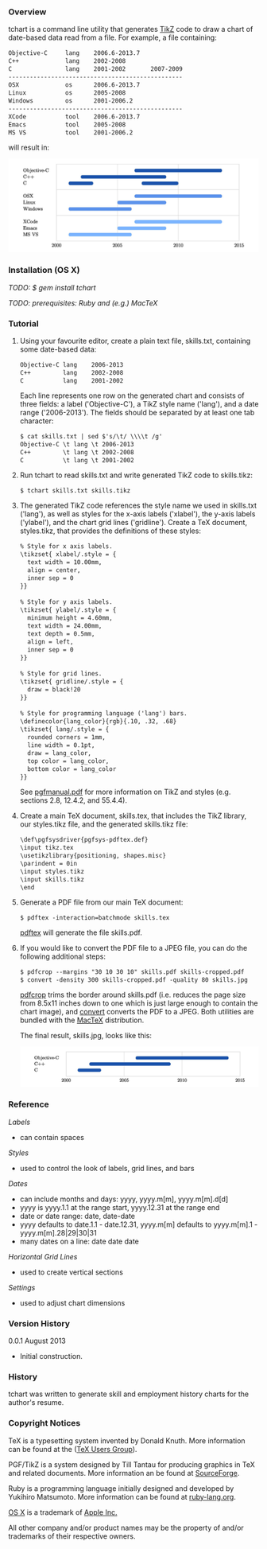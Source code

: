 ### Overview

tchart is a command line utility that generates [TikZ](http://sourceforge.net/projects/pgf/) code to draw a chart of date-based data read from a file.  For example, a file containing:

```
Objective-C     lang    2006.6-2013.7
C++             lang    2002-2008
C               lang    2001-2002       2007-2009
-------------------------------------------------
OSX             os      2006.6-2013.7
Linux           os      2005-2008
Windows         os      2001-2006.2
-------------------------------------------------
XCode           tool    2006.6-2013.7
Emacs           tool    2005-2008
MS VS           tool    2001-2006.2
```

will result in:

![chart1](doc/README/chart1.jpg)




### Installation (OS X)

*TODO: $ gem install tchart*

*TODO: prerequisites: Ruby and (e.g.) MacTeX*




### Tutorial

1.  Using your favourite editor, create a plain text file, skills.txt, containing some date-based data:

    ```
    Objective-C lang    2006-2013
    C++         lang    2002-2008
    C           lang    2001-2002
    ```

    Each line represents one row on the generated chart and consists of three fields: a label ('Objective-C'),
    a TikZ style name ('lang'), and a date range ('2006-2013').  The fields should be separated by at least one tab
    character:

    ```
    $ cat skills.txt | sed $'s/\t/ \\\\t /g'
    Objective-C \t lang \t 2006-2013
    C++         \t lang \t 2002-2008
    C           \t lang \t 2001-2002
    ```

2.  Run tchart to read skills.txt and write generated TikZ code to skills.tikz:

    ```
    $ tchart skills.txt skills.tikz
    ```

3.  The generated TikZ code references the style name we used in skills.txt ('lang'), as well as styles for the x-axis 
    labels ('xlabel'), the y-axis labels ('ylabel'), and the chart grid lines ('gridline').  Create a TeX document,
    styles.tikz, that provides the definitions of these styles:
    
    ```
    % Style for x axis labels.
    \tikzset{ xlabel/.style = {
      text width = 10.00mm,
      align = center,
      inner sep = 0
    }}

    % Style for y axis labels.
    \tikzset{ ylabel/.style = {
      minimum height = 4.60mm,
      text width = 24.00mm,
      text depth = 0.5mm,
      align = left,
      inner sep = 0
    }}

    % Style for grid lines.
    \tikzset{ gridline/.style = {
      draw = black!20
    }}

    % Style for programming language ('lang') bars.
    \definecolor{lang_color}{rgb}{.10, .32, .68}
    \tikzset{ lang/.style = {
      rounded corners = 1mm,
      line width = 0.1pt,
      draw = lang_color,
      top color = lang_color,
      bottom color = lang_color
    }}
    ```
    
    See [pgfmanual.pdf](http://mirrors.ctan.org/graphics/pgf/base/doc/generic/pgf/pgfmanual.pdf) for more information
    on TikZ and styles (e.g. sections 2.8, 12.4.2, and 55.4.4).
    
4.  Create a main TeX document, skills.tex, that includes the TikZ library, our styles.tikz file, and the generated 
    skills.tikz file:
    
    ```
    \def\pgfsysdriver{pgfsys-pdftex.def}
    \input tikz.tex
    \usetikzlibrary{positioning, shapes.misc}
    \parindent = 0in
    \input styles.tikz
    \input skills.tikz
    \end
    ```

5.  Generate a PDF file from our main TeX document:

    ```
    $ pdftex -interaction=batchmode skills.tex
    ```
    
    [pdftex](http://www.tug.org/applications/pdftex/) will generate the file skills.pdf.
    
6.  If you would like to convert the PDF file to a JPEG file, you can do the following additional steps:

    ```
    $ pdfcrop --margins "30 10 30 10" skills.pdf skills-cropped.pdf
    $ convert -density 300 skills-cropped.pdf -quality 80 skills.jpg
    ```
    
    [pdfcrop](http://pdfcrop.sourceforge.net) trims the border around skills.pdf (i.e. reduces the page 
    size from 8.5x11 inches down to one which is just large enough to contain the chart image), and 
    [convert](http://www.imagemagick.org/script/convert.php) converts the PDF to a JPEG.  Both utilities 
    are bundled with the [MacTeX](http://www.tug.org/mactex/) distribution.
    
    The final result, skills.jpg, looks like this:

    ![chart1](doc/tutorial/skills.jpg)




### Reference

*Labels*

- can contain spaces

*Styles*

- used to control the look of labels, grid lines, and bars

*Dates*

- can include months and days: yyyy, yyyy.m[m], yyyy.m[m].d[d]
- yyyy is yyyy.1.1 at the range start, yyyy.12.31 at the range end
- date or date range: date, date-date
- yyyy defaults to date.1.1 - date.12.31, yyyy.m[m] defaults to yyyy.m[m].1 - yyyy.m[m].28|29|30|31
- many dates on a line: date date date

*Horizontal Grid Lines*

- used to create vertical sections

*Settings*

- used to adjust chart dimensions




### Version History

0.0.1 August 2013

- Initial construction.




### History

tchart was written to generate skill and employment history charts for the author's resume.




### Copyright Notices

TeX is a typesetting system invented by Donald Knuth.  More information can be found at the ([TeX Users Group](http://www.tug.org)).

PGF/TikZ is a system designed by Till Tantau for producing graphics in TeX and related documents.  More information an be found at [SourceForge](http://sourceforge.net/projects/pgf/).

Ruby is a programming language initially designed and developed by Yukihiro Matsumoto.  More information can be found at [ruby-lang.org](http://www.ruby-lang.org).

[OS X](http://www.apple.com/osx/) is a trademark of [Apple Inc.](http://www.apple.com)

All other company and/or product names may be the property of and/or trademarks of their respective owners.

